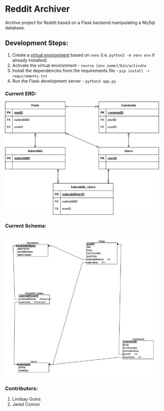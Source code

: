 # Reddit Archiver
Archive project for Reddit based on a Flask backend manipulating a MySql database.

## Development Steps: 
1) Create a [virtual environment](https://realpython.com/python-virtual-environments-a-primer/#what-is-a-virtual-environment) based on  `venv` (i.e. `python3 -m venv env` if already installed)
2) Activate the virtual environment - `source [env_name]/bin/activate`
3) Install the dependencies from the requirements file - `pip install -r requirements.txt`
4) Run the Flask development server - `python3 app.py` 

### Current ERD:
![](https://github.com/jaredtconnor/Reddit-Archiver/blob/77d1ded50aedd46cd5ed9e1f8f318dbd9f6ef3c6/ERD.png)

### Current Schema: 
![](https://raw.githubusercontent.com/jaredtconnor/Reddit-Archiver/master/Reddit%20Project%20-%20Schema.png?token=AFP6SIGFVOBONTXASYKBI5TARSKI6g)

### Contributors: 
1) Lindsay Goins
2) Jared Connor

